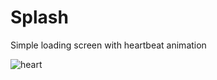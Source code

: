 # Splash
Simple loading screen with heartbeat animation

![heart](https://user-images.githubusercontent.com/102160659/167253997-2ac86bed-fd32-47f6-bb45-251fb13dd562.gif)
